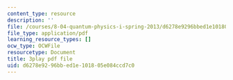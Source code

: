 ```yaml
---
content_type: resource
description: ''
file: /courses/8-04-quantum-physics-i-spring-2013/d6278e9296bbed1e101805e084ccd7c0_lMFgfqRZYoc.pdf
file_type: application/pdf
learning_resource_types: []
ocw_type: OCWFile
resourcetype: Document
title: 3play pdf file
uid: d6278e92-96bb-ed1e-1018-05e084ccd7c0
---
```

